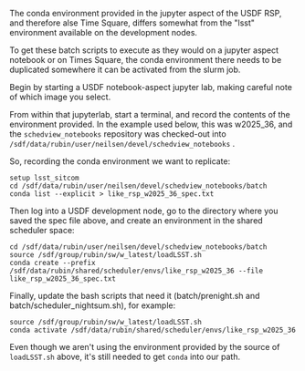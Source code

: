 The conda environment provided in the jupyter aspect of the USDF RSP,
and therefore alse Time Square, differs somewhat from the "lsst" environment
available on the development nodes.

To get these batch scripts to execute as they would on a jupyter aspect
notebook or on Times Square, the conda environment there needs to be
duplicated somewhere it can be activated from the slurm job.

Begin by starting a USDF notebook-aspect jupyter lab, making careful note
of which image you select.

From within that jupyterlab, start a terminal, and record the contents
of the environment provided. In the example used below, this was w2025_36,
and the `schedview_notebooks` repository was checked-out into
`/sdf/data/rubin/user/neilsen/devel/schedview_notebooks` .

So, recording the conda environment we want to replicate:

```
setup lsst_sitcom
cd /sdf/data/rubin/user/neilsen/devel/schedview_notebooks/batch
conda list --explicit > like_rsp_w2025_36_spec.txt
```

Then log into a USDF development node, go to the directory where
you saved the spec file above, and create an environment in the
shared scheduler space:

```
cd /sdf/data/rubin/user/neilsen/devel/schedview_notebooks/batch
source /sdf/group/rubin/sw/w_latest/loadLSST.sh
conda create --prefix /sdf/data/rubin/shared/scheduler/envs/like_rsp_w2025_36 --file  like_rsp_w2025_36_spec.txt
```

Finally, update the bash scripts that need it (batch/prenight.sh and batch/scheduler_nightsum.sh),
for example:

```
source /sdf/group/rubin/sw/w_latest/loadLSST.sh
conda activate /sdf/data/rubin/shared/scheduler/envs/like_rsp_w2025_36
```

Even though we aren't using the environment provided by the source of `loadLSST.sh` above,
it's still needed to get `conda` into our path.